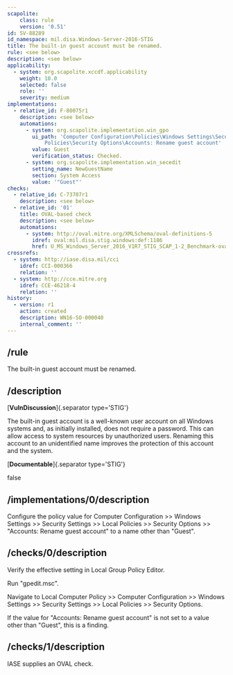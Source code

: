 ```yaml
---
scapolite:
    class: rule
    version: '0.51'
id: SV-88289
id_namespace: mil.disa.Windows-Server-2016-STIG
title: The built-in guest account must be renamed.
rule: <see below>
description: <see below>
applicability:
  - system: org.scapolite.xccdf.applicability
    weight: 10.0
    selected: false
    role: ''
    severity: medium
implementations:
  - relative_id: F-80075r1
    description: <see below>
    automations:
      - system: org.scapolite.implementation.win_gpo
        ui_path: 'Computer Configuration\Policies\Windows Settings\Security Settings\Local
            Policies\Security Options\Accounts: Rename guest account'
        value: Guest
        verification_status: Checked.
      - system: org.scapolite.implementation.win_secedit
        setting_name: NewGuestName
        section: System Access
        value: '"Guest"'
checks:
  - relative_id: C-73707r1
    description: <see below>
  - relative_id: '01'
    title: OVAL-based check
    description: <see below>
    automations:
      - system: http://oval.mitre.org/XMLSchema/oval-definitions-5
        idref: oval:mil.disa.stig.windows:def:1186
        href: U_MS_Windows_Server_2016_V1R7_STIG_SCAP_1-2_Benchmark-oval.xml
crossrefs:
  - system: http://iase.disa.mil/cci
    idref: CCI-000366
    relation: ''
  - system: http://cce.mitre.org
    idref: CCE-46218-4
    relation: ''
history:
  - version: r1
    action: created
    description: WN16-SO-000040
    internal_comment: ''
---
```



## /rule

The built-in guest account must be renamed.

## /description

[**VulnDiscussion**]{.separator type='STIG'}

The built-in guest account is a well-known user account on all Windows systems and, as initially installed, does not require a password. This can allow access to system resources by unauthorized users. Renaming this account to an unidentified name improves the protection of this account and the system.

[**Documentable**]{.separator type='STIG'}

false

## /implementations/0/description

Configure the policy value for Computer Configuration >> Windows Settings >> Security Settings >> Local Policies >> Security Options >> "Accounts: Rename guest account" to a name other than "Guest".

## /checks/0/description

Verify the effective setting in Local Group Policy Editor.

Run "gpedit.msc".

Navigate to Local Computer Policy >> Computer Configuration >> Windows Settings >> Security Settings >> Local Policies >> Security Options.

If the value for "Accounts: Rename guest account" is not set to a value other than "Guest", this is a finding.

## /checks/1/description

IASE supplies an OVAL check.

